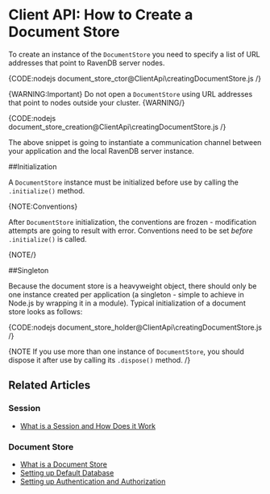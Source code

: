 # Client API: How to Create a Document Store

To create an instance of the `DocumentStore` you need to specify a list of URL addresses that point to RavenDB server nodes.

{CODE:nodejs document_store_ctor@ClientApi\creatingDocumentStore.js /}

{WARNING:Important}
Do not open a `DocumentStore` using URL addresses that point to nodes outside your cluster.
{WARNING/}

{CODE:nodejs document_store_creation@ClientApi\creatingDocumentStore.js /}

The above snippet is going to instantiate a communication channel between your application and the local RavenDB server instance.

##Initialization

A `DocumentStore` instance must be initialized before use by calling the `.initialize()` method.

{NOTE:Conventions}

After `DocumentStore` initialization, the conventions are frozen - modification attempts are going to result with error. Conventions need to be set *before* `.initialize()` is called.

{NOTE/}

##Singleton

Because the document store is a heavyweight object, there should only be one instance created per application (a singleton - simple to achieve in Node.js by wrapping it in a module). Typical initialization of a document store looks as follows:

{CODE:nodejs document_store_holder@ClientApi\creatingDocumentStore.js /}

{NOTE If you use more than one instance of `DocumentStore`, you should dispose it after use by calling its `.dispose()` method. /}

## Related Articles

### Session

- [What is a Session and How Does it Work](../client-api/session/what-is-a-session-and-how-does-it-work)

### Document Store

- [What is a Document Store](../client-api/what-is-a-document-store)
- [Setting up Default Database](../client-api/setting-up-default-database)
- [Setting up Authentication and Authorization](../client-api/setting-up-authentication-and-authorization)
